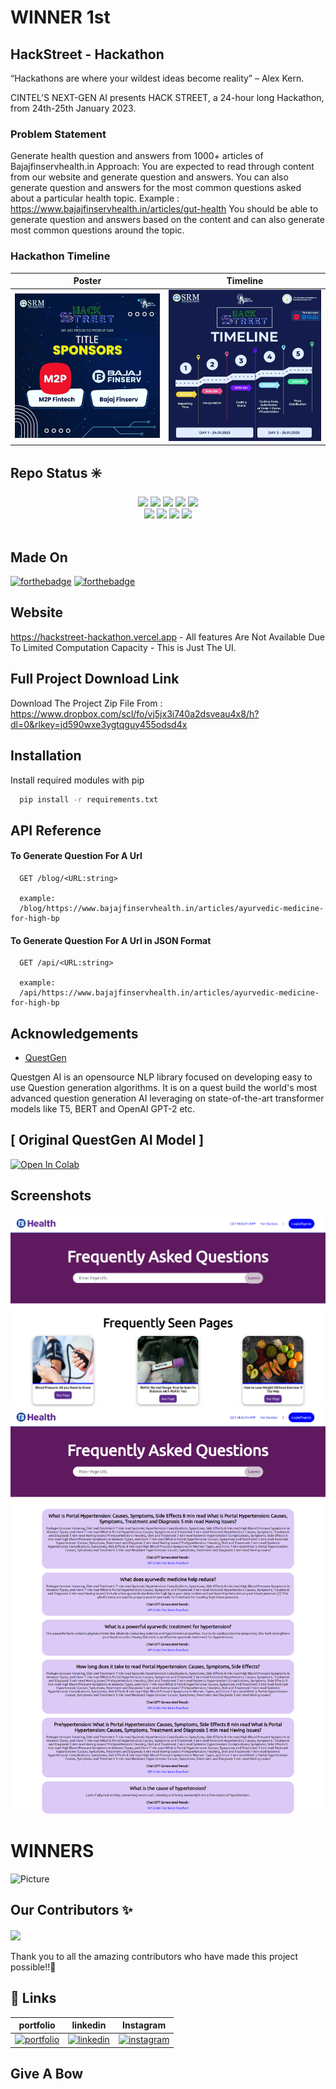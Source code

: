 # WINNER 1st

## HackStreet - Hackathon

“Hackathons are where your wildest ideas become reality” – Alex Kern.

CINTEL’S NEXT-GEN AI presents HACK STREET, a 24-hour long Hackathon, from 24th-25th January 2023.

### Problem Statement

Generate health question and answers from 1000+ articles of Bajajfinservhealth.in
Approach: You are expected to read through content from our website and generate question and answers. You can also generate question and answers for the most common questions asked about a particular health topic.
Example : https://www.bajajfinservhealth.in/articles/gut-health
You should be able to generate question and answers based on the content and can also generate most common questions around the topic.

### Hackathon Timeline

Poster          |  Timeline
:-------------------------:|:-------------------------:
![Poster](Screenshots/Capture.PNG) |   ![Timeline](Screenshots/timeline.PNG)

## Repo Status ✳️

<div align="center">
 <img src="https://img.shields.io/github/repo-size/patnaik-s/hackstreet?style=for-the-badge" />
	<img src="https://img.shields.io/github/stars/patnaik-s/hackstreet?style=for-the-badge&color=FBCB0A" />
	<img src="https://img.shields.io/github/forks/patnaik-s/hackstreet?style=for-the-badge&color=00C4FF" />
	<img src="https://img.shields.io/github/contributors/patnaik-s/hackstreet?style=for-the-badge&color=FF5DA2" />
 <img src="https://img.shields.io/github/last-commit/patnaik-s/hackstreet?style=for-the-badge&color=54B435" />
<br>
	<img src="https://img.shields.io/github/issues/patnaik-s/hackstreet?style=for-the-badge&color=green" />
	<img src="https://img.shields.io/github/issues-closed/patnaik-s/hackstreet?style=for-the-badge&color=FF5403" />
	<img src="https://img.shields.io/github/issues-pr/patnaik-s/hackstreet.svg?style=for-the-badge&color=green" />
	<img src="https://img.shields.io/github/issues-pr-closed/patnaik-s/hackstreet?style=for-the-badge&color=FF5403" />
</div><br>

## Made On

[![forthebadge](https://forthebadge.com/images/badges/made-with-python.svg)](https://forthebadge.com)
[![forthebadge](https://img.shields.io/badge/Python-3.7.9-red)](https://forthebadge.com)

## Website

https://hackstreet-hackathon.vercel.app - All features Are Not Available Due To Limited Computation Capacity - This is Just The UI.

## Full Project Download Link

Download The Project Zip File From : https://www.dropbox.com/scl/fo/vj5jx3i740a2dsveau4x8/h?dl=0&rlkey=jd590wxe3ygtqguy455odsd4x

## Installation

Install required modules with pip

```bash
  pip install -r requirements.txt

```

## API Reference

#### To Generate Question For A Url

```http
  GET /blog/<URL:string>

  example:
  /blog/https://www.bajajfinservhealth.in/articles/ayurvedic-medicine-for-high-bp
```

#### To Generate Question For A Url in JSON Format

```http
  GET /api/<URL:string>

  example:
  /api/https://www.bajajfinservhealth.in/articles/ayurvedic-medicine-for-high-bp
```

## Acknowledgements

- [QuestGen](https://www.questgen.ai)

Questgen AI is an opensource NLP library focused on developing easy to use Question generation algorithms.
It is on a quest build the world's most advanced question generation AI leveraging on state-of-the-art transformer models like T5, BERT and OpenAI GPT-2 etc.

## [ Original QuestGen AI Model ]

[![Open In Colab](https://colab.research.google.com/assets/colab-badge.svg)](https://colab.research.google.com/drive/1CvgSjU48kN5jEtCU732soM723W1spGdm?usp=sharing)

## Screenshots

![HomePage](Screenshots/BajajFinserv-FAQ-SectionMain.png)
![FAQ Page](Screenshots/BajajFinserv-FAQ-Section.png)

# WINNERS

![Picture](Screenshots/IMG_4823.JPG)

## Our Contributors ✨

<a href="https://github.com/Yash-Parsana/CrazyCoderApp/graphs/contributors">
  <img align="center" src="https://contrib.rocks/image?max=100&repo=patnaik-s/hackstreet" />
</a> 
<br><br>
Thank you to all the amazing contributors who have made this project possible!!💝

## 🔗 Links

portfolio                          |  linkedin           | Instagram
:-------------------------:|:-------------------------:|:-------------------------:
[![portfolio](https://img.shields.io/badge/my_portfolio-000?style=for-the-badge&logo=ko-fi&logoColor=white)](https://bishalde.vercel.app) | [![linkedin](https://img.shields.io/badge/linkedin-0A66C2?style=for-the-badge&logo=linkedin&logoColor=white)](https://www.linkedin.com/in/bishalde/) |[![instagram](https://img.shields.io/badge/instagram-1DA1F2?style=for-the-badge&logo=instagram&logoColor=white)](https://instagram.com/bishal_de/)

## Give A Bow